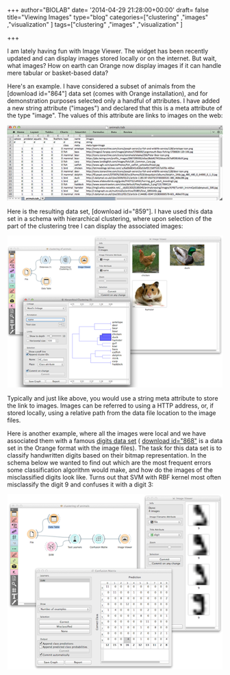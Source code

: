 +++
author="BIOLAB"
date= '2014-04-29 21:28:00+00:00'
draft= false
title="Viewing Images"
type="blog"
categories=["clustering" ,"images" ,"visualization" ]
tags=["clustering" ,"images" ,"visualization" ]

+++

I am lately having fun with Image Viewer. The widget has been recently updated and can display images stored locally or on the internet. But wait, what images? How on earth can Orange now display images if it can handle mere tabular or basket-based data?

Here's an example. I have considered a subset of animals from the [download id="864"] data set (comes with Orange installation), and for demonstration purposes selected only a handful of attributes. I have added a new string attribute ("images") and declared that this is a meta attribute of the type "image". The values of this attribute are links to images on the web:

![](/images/2014/04/29/animals-dataset_1.png__610x213_q95_crop_upscale.png)

Here is the resulting data set, [download id="859"]. I have used this data set in a schema with hierarchical clustering, where upon selection of the part of the clustering tree I can display the associated images:

![](/images/2014/04/29/animals-schema.png__610x428_q95_crop_upscale.png)

Typically and just like above, you would use a string meta attribute to store the link to images. Images can be referred to using a HTTP address, or, if stored locally, using a relative path from the data file location to the image files.

Here is another example, where all the images were local and we have associated them with a famous [digits data set](https://archive.ics.uci.edu/ml/datasets/Optical+Recognition+of+Handwritten+Digits) ( [download id="868"]() is a data set in the Orange format with the image files). The task for this data set is to classify handwritten digits based on their bitmap representation. In the schema below we wanted to find out which are the most frequent errors some classification algorithm would make, and how do the images of the misclassified digits look like. Turns out that SVM with RBF kernel most often misclassify the digit 9 and confuses it with a digit 3:

![](/images/2014/04/29/digits-schema.png__610x495_q95_crop_upscale.png)
